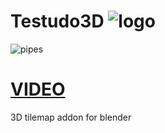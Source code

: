 # Testudo3D ![logo](https://imgur.com/g1MLeYk.png)

![pipes](https://i.imgur.com/gd3iGIF.png)
# [VIDEO](https://www.youtube.com/watch?v=4p2CRIq-Aa0)  
3D tilemap addon for blender
